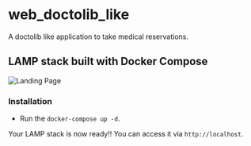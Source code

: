 # web_doctolib_like
A doctolib like application to take medical reservations.

##  LAMP stack built with Docker Compose

![Landing Page](https://user-images.githubusercontent.com/43859895/141092846-905eae39-0169-4fd7-911f-9ff32c48b7e8.png)
 
###  Installation
 
* Run the `docker-compose up -d`.

Your LAMP stack is now ready!! You can access it via `http://localhost`. 

